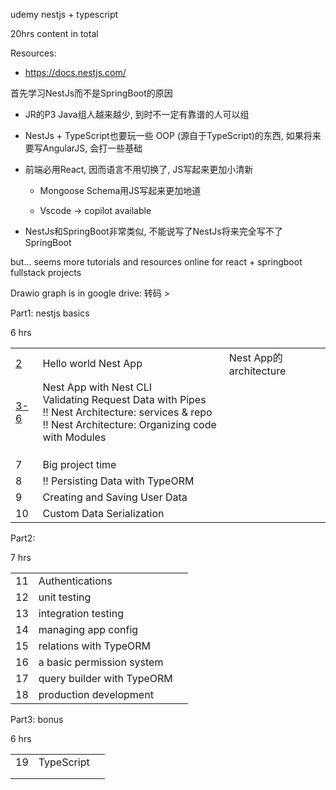 udemy nestjs + typescript 

20hrs content in total



Resources:

+ https://docs.nestjs.com/



首先学习NestJs而不是SpringBoot的原因

+ JR的P3 Java组人越来越少, 到时不一定有靠谱的人可以组
+ NestJs + TypeScript也要玩一些 OOP (源自于TypeScript)的东西, 如果将来要写AngularJS, 会打一些基础
+ 前端必用React, 因而语言不用切换了, JS写起来更加小清新
  + Mongoose Schema用JS写起来更加地道

  + Vscode -> copilot available

+ NestJs和SpringBoot非常类似, 不能说写了NestJs将来完全写不了SpringBoot

but... seems more tutorials and resources online for react + springboot fullstack projects





Drawio graph is in google drive: 转码 > 



Part1: nestjs basics

6 hrs

|      |                                                            |                        |
| ---- | ---------------------------------------------------------- | ---------------------- |
| [2](./C2/readme.md)    | Hello world Nest App                                       | Nest App的architecture |
| [3-6](./C3/readme.md) | Nest App with Nest CLI <br>Validating Request Data with Pipes <br>:bangbang: Nest Architecture: services & repo <br>:bangbang: Nest Architecture: Organizing code with Modules |                        |
|     |                          |                        |
|     |               |                        |
|     |  |                        |
| 7    | Big project time                                           |                        |
| 8    | :bangbang: Persisting Data with TypeORM                    |                        |
| 9    | Creating and Saving User Data                              |                        |
| 10   | Custom Data Serialization                                  |                        |



Part2:

7 hrs

|      |                            |      |
| ---- | -------------------------- | ---- |
| 11   | Authentications            |      |
| 12   | unit testing               |      |
| 13   | integration testing        |      |
| 14   | managing app config        |      |
| 15   | relations with TypeORM     |      |
| 16   | a basic permission system  |      |
| 17   | query builder with TypeORM |      |
| 18   | production development     |      |



Part3: bonus

6 hrs

|      |            |      |
| ---- | ---------- | ---- |
| 19   | TypeScript |      |
|      |            |      |
|      |            |      |

